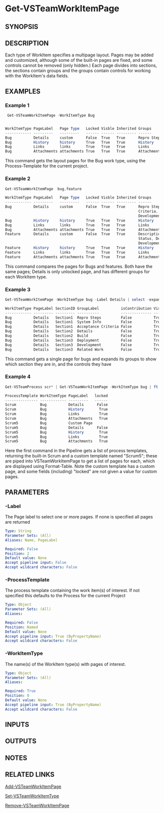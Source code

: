 <!-- #include "./common/header.md" -->

# Get-VSTeamWorkItemPage

## SYNOPSIS
<!-- #include "./synopsis/Get-VSTeamWorkItemPage.md" -->


## DESCRIPTION
Each type of WorkItem specifies a multipage layout. Pages may be added and customized, although some of the built-in pages are fixed, and some controls cannot be removed (only hidden.) Each page divides into sections, the sections contain groups and the groups contain controls for working with the WorkItem's data fields.

## EXAMPLES

### Example 1
```powershell
 Get-VSTeamWorkItemPage -WorkItemType Bug


WorkItemType PageLabel   Page Type   Locked Visble Inherited Groups
------------ ---------   ---------   ------ ------ --------- ------
Bug          Details     custom      False  True   True      Repro Steps, ...
Bug          History     history     True   True   True      History
Bug          Links       links       True   True   True      Links
Bug          Attachments attachments True   True   True      Attachments
```

This command gets the layout pages for the Bug work type, using the Process-Template for the current project.

### Example 2
```powershell
Get-VSTeamWorkItemPage  bug,feature

WorkItemType PageLabel   Page Type   Locked Visble Inherited Groups
------------ ---------   ---------   ------ ------ --------- ------
Bug          Details     custom      False  True   True      Repro Steps, System Info, Acceptance
                                                             Criteria, Details, Build, Deployment,
                                                             Development, Related Work
Bug          History     history     True   True   True      History
Bug          Links       links       True   True   True      Links
Bug          Attachments attachments True   True   True      Attachments
Feature      Details     custom      False  True   True      Description, Acceptance Criteria,
                                                             Status, Details, Deployment,
                                                             Development, Related Work
Feature      History     history     True   True   True      History
Feature      Links       links       True   True   True      Links
Feature      Attachments attachments True   True   True      Attachments
```

This command compares the pages for Bugs and features. Both have the same pages; Details is only unlocked page, and has different groups for each WorkItem type.


### Example 3
```powershell
Get-VSTeamWorkItemPage -WorkItemType bug -Label Details | select -expand groups

WorkItemType PageLabel SectionID GroupLabel          isContribution Visble Inherited Controls
------------ --------- --------- ----------          -------------- ------ --------- --------
Bug          Details   Section1  Repro Steps         False          True   True      Repro Steps
Bug          Details   Section1  System Info         False          True   True      System Info
Bug          Details   Section1  Acceptance Criteria False          True   True      Acceptance Criteria
Bug          Details   Section2  Details             False          True   True      Priority,  ...
Bug          Details   Section2  Build               False          True   True      Found in Build, ...
Bug          Details   Section3  Deployment          False          True   True      Deployments
Bug          Details   Section3  Development         False          True   True      Development
Bug          Details   Section3  Related Work        False          True   True      Related Work
```

This command gets a single page for bugs and expands its groups to show which section they are in, and the controls they have

### Example 4
```powershell
Get-VSTeamProcess scr* | Get-VSTeamWorkItemPage -WorkItemType bug | ft ProcessTemplate,WorkItemType,PageLabel,Locked

ProcessTemplate WorkItemType PageLabel   locked
--------------- ------------ ---------   ------
Scrum           Bug          Details      False
Scrum           Bug          History       True
Scrum           Bug          Links         True
Scrum           Bug          Attachments   True
Scrum5          Bug          Custom Page
Scrum5          Bug          Details      False
Scrum5          Bug          History       True
Scrum5          Bug          Links         True
Scrum5          Bug          Attachments   True
```

Here the first command in the Pipeline gets a list of process templates, returning the built-in Scrum and a custom template named "Scrum5";
these are piped into VSTeamWorkItemPage to get a list of pages for each, which are displayed using Format-Table.
Note the custom template has a custom page, and some fields (including) "locked" are not given a value for custom pages.


## PARAMETERS

### -Label
The Page label to select one or more pages. If none is specified all pages are returned

```yaml
Type: String
Parameter Sets: (All)
Aliases: Name, PageLabel

Required: False
Position: 2
Default value: None
Accept pipeline input: False
Accept wildcard characters: False
```

### -ProcessTemplate

The process template containing the work item(s) of interest. If not specified this defaults to the Process for the current Project


```yaml
Type: Object
Parameter Sets: (All)
Aliases:

Required: False
Position: Named
Default value: None
Accept pipeline input: True (ByPropertyName)
Accept wildcard characters: False
```

### -WorkItemType
The name(s) of the WorkItem type(s) with pages of interest.

```yaml
Type: Object
Parameter Sets: (All)
Aliases:

Required: True
Position: 0
Default value: None
Accept pipeline input: True (ByPropertyName)
Accept wildcard characters: False
```

## INPUTS

## OUTPUTS

## NOTES

## RELATED LINKS
[Add-VSTeamWorkItemPage](Add-VSTeamWorkItemPage.md)

[Set-VSTeamWorkItemType](Set-VSTeamWorkItemPage.md)

[Remove-VSTeamWorkItemPage](Remove-VSTeamWorkItemPage.md)
